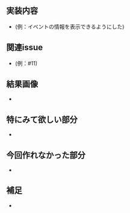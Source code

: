 ## 実装内容
   - (例：イベントの情報を表示できるようにした)
## 関連issue
   - (例：#11)
## 結果画像
   - 
## 特にみて欲しい部分
   - 
## 今回作れなかった部分
   - 
## 補足
   - 